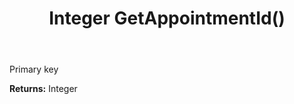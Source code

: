 ﻿---
uid: crmscript_ref_NSAppointmentEntity_GetAppointmentId
title: Integer GetAppointmentId()
intellisense: NSAppointmentEntity.GetAppointmentId
keywords: NSAppointmentEntity, GetAppointmentId
so.topic: reference
---

Primary key

**Returns:** Integer


